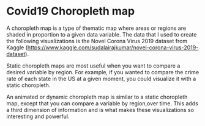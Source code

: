 # Covid19 Choropleth map  

A choropleth map is a type of thematic map where areas or regions are shaded in proportion to a given data variable. The data that I used to create the following visualizations is the Novel Corona Virus 2019 dataset from Kaggle (https://www.kaggle.com/sudalairajkumar/novel-corona-virus-2019-dataset).



Static choropleth maps are most useful when you want to compare a desired variable by region. For example, if you wanted to compare the crime rate of each state in the US at a given moment, you could visualize it with a static choropleth.

An animated or dynamic choropleth map is similar to a static choropleth map, except that you can compare a variable by region,over time. This adds a third dimension of information and is what makes these visualizations so interesting and powerful.
